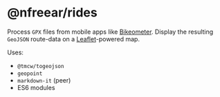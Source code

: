 
# @nfreear/rides

Process `GPX` files from mobile apps like [Bikeometer][app].
Display the resulting `GeoJSON` route-data on a [Leaflet][]-powered map.

Uses:

 * `@tmcw/togeojson`
 * `geopoint`
 * `markdown-it` (peer)
 * ES6 modules

[app]: https://play.google.com/store/apps/details?id=com.fehmin.bikeometer&
  "Bike Computer - GPS Cycling Tracker, on Google Play / Android"
[leaflet]: https://leafletjs.com/
  "An open-source JavaScript library for mobile-friendly interactive maps"
